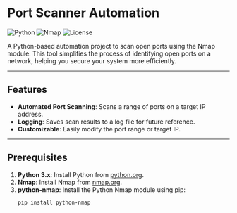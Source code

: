 # Port Scanner Automation

![Python](https://img.shields.io/badge/Python-3.x-blue)
![Nmap](https://img.shields.io/badge/Nmap-7.x-orange)
![License](https://img.shields.io/badge/License-MIT-green)

A Python-based automation project to scan open ports using the Nmap module. This tool simplifies the process of identifying open ports on a network, helping you secure your system more efficiently.

---

## Features
- **Automated Port Scanning**: Scans a range of ports on a target IP address.
- **Logging**: Saves scan results to a log file for future reference.
- **Customizable**: Easily modify the port range or target IP.

---

## Prerequisites
1. **Python 3.x**: Install Python from [python.org](https://www.python.org/).
2. **Nmap**: Install Nmap from [nmap.org](https://nmap.org/download.html).
3. **python-nmap**: Install the Python Nmap module using pip:
   ```bash
   pip install python-nmap
